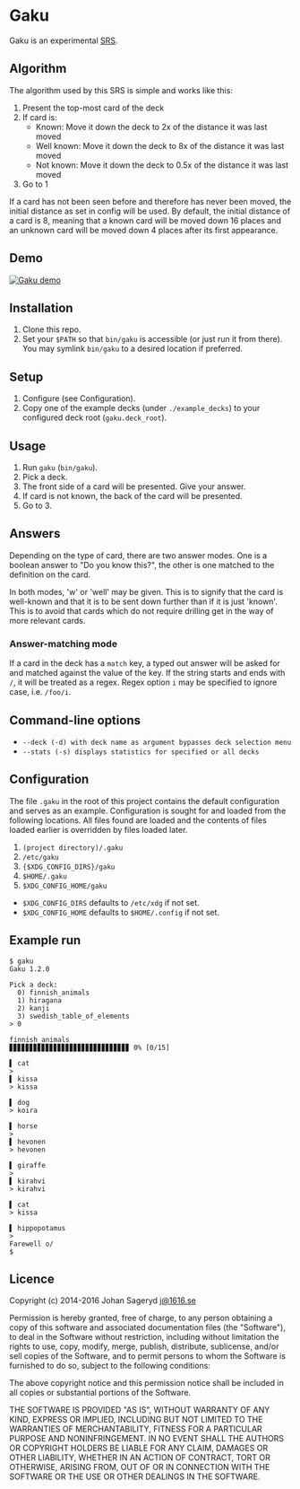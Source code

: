 # Gaku
Gaku is an experimental
[SRS](https://en.wikipedia.org/wiki/Spaced_repetition#Software).

## Algorithm
The algorithm used by this SRS is simple and works like this:

1. Present the top-most card of the deck
2. If card is:
     - Known: Move it down the deck to 2x of the distance it was last moved
     - Well known: Move it down the deck to 8x of the distance it was last moved
     - Not known: Move it down the deck to 0.5x of the distance it was last moved
3. Go to 1

If a card has not been seen before and therefore has never been moved, the
initial distance as set in config will be used. By default, the initial distance
of a card is 8, meaning that a known card will be moved down 16 places and an
unknown card will be moved down 4 places after its first appearance.

## Demo
[![Gaku demo](https://asciinema.org/a/cq4o27wpy1hngvp9ploeffcmt.png)](https://asciinema.org/a/cq4o27wpy1hngvp9ploeffcmt?autoplay=1)

## Installation
1. Clone this repo.
2. Set your `$PATH` so that `bin/gaku` is accessible (or just run it from
   there). You may symlink `bin/gaku` to a desired location if preferred.

## Setup
1. Configure (see Configuration).
2. Copy one of the example decks (under `./example_decks`) to your configured
   deck root (`gaku.deck_root`).

## Usage
1. Run `gaku` (`bin/gaku`).
2. Pick a deck.
3. The front side of a card will be presented. Give your answer.
4. If card is not known, the back of the card will be presented.
5. Go to 3.

## Answers
Depending on the type of card, there are two answer modes. One is a boolean
answer to "Do you know this?", the other is one matched to the definition on
the card.

In both modes, 'w' or 'well' may be given. This is to signify that the card is
well-known and that it is to be sent down further than if it is just 'known'.
This is to avoid that cards which do not require drilling get in the way of
more relevant cards.

### Answer-matching mode
If a card in the deck has a `match` key, a typed out answer will be asked for
and matched against the value of the key. If the string starts and ends with
`/`, it will be treated as a regex. Regex option `i` may be specified to ignore
case, i.e. `/foo/i`.

## Command-line options
* `--deck (-d) with deck name as argument bypasses deck selection menu`
* `--stats (-s) displays statistics for specified or all decks`

## Configuration
The file `.gaku` in the root of this project contains the default configuration
and serves as an example. Configuration is sought for and loaded from the
following locations. All files found are loaded and the contents of files loaded
earlier is overridden by files loaded later.

1. `(project directory)/.gaku`
2. `/etc/gaku`
3. `{$XDG_CONFIG_DIRS}/gaku`
4. `$HOME/.gaku`
5. `$XDG_CONFIG_HOME/gaku`

* `$XDG_CONFIG_DIRS` defaults to `/etc/xdg` if not set.
* `$XDG_CONFIG_HOME` defaults to `$HOME/.config` if not set.

## Example run
    $ gaku
    Gaku 1.2.0

    Pick a deck:
      0) finnish_animals
      1) hiragana
      2) kanji
      3) swedish_table_of_elements
    > 0

    finnish_animals
    ▊▊▊▊▊▊▊▊▊▊▊▊▊▊▊▊▊▊▊▊▊▊▊▊▊▊▊▊▊▊ 0% [0/15]

    ▌ cat
    >
    ▌ kissa
    > kissa

    ▌ dog
    > koira

    ▌ horse
    >
    ▌ hevonen
    > hevonen

    ▌ giraffe
    >
    ▌ kirahvi
    > kirahvi

    ▌ cat
    > kissa

    ▌ hippopotamus
    >
    Farewell o/
    $

## Licence
Copyright (c) 2014-2016 Johan Sageryd <j@1616.se>

Permission is hereby granted, free of charge, to any person obtaining a copy
of this software and associated documentation files (the "Software"), to deal
in the Software without restriction, including without limitation the rights
to use, copy, modify, merge, publish, distribute, sublicense, and/or sell
copies of the Software, and to permit persons to whom the Software is
furnished to do so, subject to the following conditions:

The above copyright notice and this permission notice shall be included in
all copies or substantial portions of the Software.

THE SOFTWARE IS PROVIDED "AS IS", WITHOUT WARRANTY OF ANY KIND, EXPRESS OR
IMPLIED, INCLUDING BUT NOT LIMITED TO THE WARRANTIES OF MERCHANTABILITY,
FITNESS FOR A PARTICULAR PURPOSE AND NONINFRINGEMENT. IN NO EVENT SHALL THE
AUTHORS OR COPYRIGHT HOLDERS BE LIABLE FOR ANY CLAIM, DAMAGES OR OTHER
LIABILITY, WHETHER IN AN ACTION OF CONTRACT, TORT OR OTHERWISE, ARISING FROM,
OUT OF OR IN CONNECTION WITH THE SOFTWARE OR THE USE OR OTHER DEALINGS IN
THE SOFTWARE.

